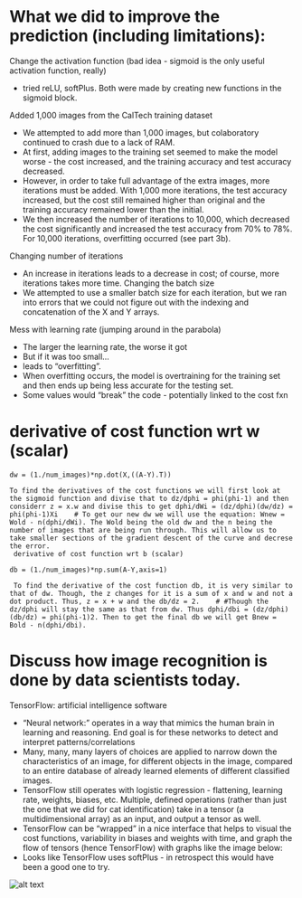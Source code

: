 # What we did to improve the prediction (including limitations):
Change the activation function (bad idea - sigmoid is the only useful activation function, really)
- tried reLU, softPlus. Both were made by creating new functions in the sigmoid block.

Added 1,000 images from the CalTech training dataset
- We attempted to add more than 1,000 images, but colaboratory continued to crash due to a lack of RAM.
- At first, adding images to the training set seemed to make the model worse - the cost increased, and the training accuracy and test accuracy decreased.
- However, in order to take full advantage of the extra images, more iterations must be added. With 1,000 more iterations, the test accuracy increased, but the cost still remained higher than original and the training accuracy remained lower than the initial.
- We then increased the number of iterations to 10,000, which decreased the cost significantly and increased the test accuracy from 70% to 78%. For 10,000 iterations, overfitting occurred (see part 3b). 

Changing number of iterations
- An increase in iterations leads to a decrease in cost; of course, more iterations takes more time.
Changing the batch size
- We attempted to use a smaller batch size for each iteration, but we ran into errors that we could not figure out with the indexing and concatenation of the X and Y arrays.

Mess with learning rate (jumping around in the parabola)
- The larger the learning rate, the worse it got
- But if it was too small…
- leads to “overfitting”.
- When overfitting occurs, the model is overtraining for the training set and then ends up being less accurate for the testing set.
- Some values would “break” the code - potentially linked to the cost fxn

# derivative of cost function wrt w (scalar)
    dw = (1./num_images)*np.dot(X,((A-Y).T))
  
    To find the derivatives of the cost functions we will first look at the sigmoid function and divise that to dz/dphi = phi(phi-1) and then considerr z = x.w and divise this to get dphi/dWi = (dz/dphi)(dw/dz) = phi(phi-1)Xi    # To get our new dw we will use the equation: Wnew = Wold - n(dphi/dWi). The Wold being the old dw and the n being the number of images that are being run through. This will allow us to take smaller sections of the gradient descent of the curve and decrese the error.  
     derivative of cost function wrt b (scalar)
    
    db = (1./num_images)*np.sum(A-Y,axis=1)
  
     To find the derivative of the cost function db, it is very similar to that of dw. Though, the z changes for it is a sum of x and w and not a dot product. Thus, z = x + w and the db/dz = 2.    # #Though the dz/dphi will stay the same as that from dw. Thus dphi/dbi = (dz/dphi)(db/dz) = phi(phi-1)2. Then to get the final db we will get Bnew = Bold - n(dphi/dbi). 

# Discuss how image recognition is done by data scientists today.
TensorFlow: artificial intelligence software
- “Neural network:” operates in a way that mimics the human brain in learning and reasoning. End goal is for these networks to detect and interpret patterns/correlations
- Many, many, many layers of choices are applied to narrow down the characteristics of an image, for different objects in the image, compared to an entire database of already learned elements of different classified images.
- TensorFlow still operates with logistic regression - flattening, learning rate, weights, biases, etc. Multiple, defined operations (rather than just the one that we did for cat identification) take in a tensor (a multidimensional array) as an input, and output a tensor as well.
- TensorFlow can be “wrapped” in a nice interface that helps to visual the cost functions, variability in biases and weights with time, and graph the flow of tensors (hence TensorFlow) with graphs like the image below:
- Looks like TensorFlow uses softPlus - in retrospect this would have been a good one to try.

![alt text](https://www.techspot.com/images2/news/bigimage/2015/11/2015-11-09-image.gif)
